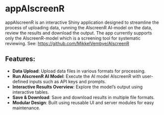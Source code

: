 # appAIscreenR
appAIscreenR is an interactive Shiny application designed to streamline the process of uploading data, 
running the AIscreenR AI-model on the data, review the results and download the output. The app currently supports 
only the AIscreenR-model which is a screening tool for systematic reviewing. See: https://github.com/MikkelVembye/AIscreenR


## Features:
- **Data Upload**: Upload data files in various formats for processing.
- **Run AIscreenR AI Model**: Execute the AI model AIscreenR with user-defined inputs such as API keys and prompts.
- **Interactive Results Overview**: Explore the model’s output using interactive tables.
- **Save & Download**: Save and download results in multiple file formats.
- **Modular Design**: Built using reusable UI and server modules for easy maintenance.


